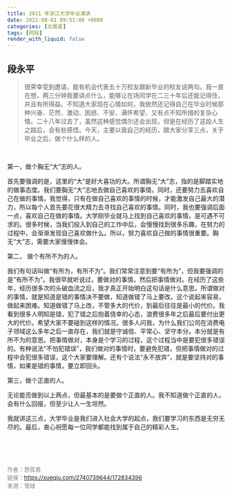 ```yaml
---
title: 2011 年浙江大学毕业演讲
date: 2022-08-01 09:51:00 +0800
categories: [北极星]
tags: [阿段]
render_with_liquid: false
---
```


## 段永平 

> 很荣幸受到邀请，能有机会代表五十万校友跟新毕业的校友说两句。我一直在想，两三分钟我要讲点什么，能够让在场同学在二三十年后还能记得住，并且有所得益。不知道大家现在心情如何，我依然还记得自己在毕业时候那种兴奋、茫然、激动、困惑、不安、满怀希望、又有点不知所措的复杂心情。二十八年过去了，虽然这种感觉偶尔还会出现，但是在经历了这段人生之路后，会有些感悟。今天，主要以我自己的经历，跟大家分享三点，关于毕业之后，做个什么样的人。

</br>

第一，做个胸无“大”志的人。

首先要强调的是，这里的“大”是好大喜功的大。所谓胸无“大”志，指的是脚踏实地的做事态度。我们要胸无“大”志地去做自己喜欢的事情，同时，还要努力去喜欢自己在做的事情。我觉得，只有在做自己喜欢的事情的时候，才能激发自己最大的潜力，所以每个人首先要花很大精力去寻找自己喜欢的事情。同时，我也要强调后面一点，喜欢自己在做的事情。大学刚毕业就马上找到自己喜欢的事情，是可遇不可求的。很多时候，当我们投入到自己的工作中后，会慢慢找到很多乐趣，在努力的过程中，会渐渐发现自己喜欢做什么。所以，努力喜欢自己做的事情很重要。胸无“大”志，需要大家慢慢体会。

第二， 做个有所不为的人。

我们有句话叫做“有所为，有所不为”。我们常常注意到要“有所为”，但我要强调的是“有所不为”。我很早就听说过，要做对的事情，然后把事情做对。在经历了这些年，经历很多次的头破血流之后，我才真正开始明白这句话是什么意思。所谓做对的事情，就是知道是错的事情决不要做，知道做错了马上要改。这个说起来容易，做起来困难。知道做错了马上改，不管多大的代价，到最后往往是最小的代价。我看到很多人明知是错，犯了错之后抱着侥幸的心态，浪费很多年之后最后要付出更大的代价。希望大家不要碰到这样的情况。很多人问我，为什么我们公司在消费电子领域这么多年之后一直存在，我们就是守诚信、平常心、坚守本分。本分就是有所不为的意思。把事情做对，本身是个学习的过程，这个过程当中是要犯很多错误的。有种说法“不怕犯错误”，我们做对的事情时，要避免犯错，但把事情做对的过程中会犯很多错误，这个大家要理解。还有个说法“永不放弃”，就是要坚持对的事情，如果是错的事情，要立即回头。

第三，做个正直的人。

无论能否做到以上两点，但最基本的是要做个正直的人。我不知道做个正直的人，会有什么回报，但至少让人一生坦然。

我就讲这三点，大学毕业是我们进入社会大学的起点，我们要学习的东西是无穷无尽的。最后，衷心祝愿每一位同学都能找到属于自己的精彩人生。  

</br>
</br>
</br>

<font color=gray size=2>作者：思弦君<font>  
<font color=gray size=2>链接：https://xueqiu.com/2740739644/172834396<font>  
<font color=gray size=2>来源：雪球<font>  
  

 
